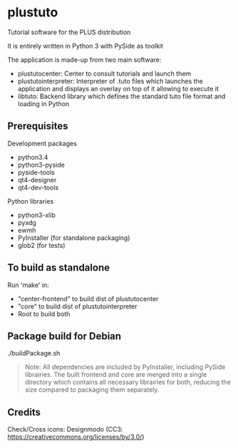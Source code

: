 # plustuto
Tutorial software for the PLUS distribution

It is entirely written in Python 3 with PySide as toolkit

The application is made-up from two main software:
* plustutocenter: Center to consult tutorials and launch them
* plustutointerpreter: Interpreter of .tuto files which launches the application and displays an overlay on top of it allowing to execute it
* libtuto: Backend library which defines the standard tuto file format and loading in Python

## Prerequisites
Development packages
* python3.4
* python3-pyside
* pyside-tools
* qt4-designer
* qt4-dev-tools

Python libraries
* python3-xlib
* pyxdg
* ewmh
* PyInstaller (for standalone packaging)
* glob2 (for tests)

## To build as standalone
Run 'make' in:
* "center-frontend" to build dist of plustutocenter
* "core" to build dist of plustutointerpreter
* Root to build both

## Package build for Debian
./buildPackage.sh

> Note: All dependencies are included by PyInstaller, including PySide librairies. The built frontend and core are merged into a single directory which contains all necessary librairies for both, reducing the size compared to packaging them separately.

## Credits
Check/Cross icons: Designmodo (CC3: https://creativecommons.org/licenses/by/3.0/)
